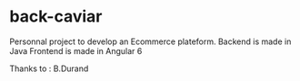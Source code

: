 # back-caviar
Personnal project to develop an Ecommerce plateform. 
Backend is made in Java 
Frontend is made in Angular 6

Thanks to : 
B.Durand 
